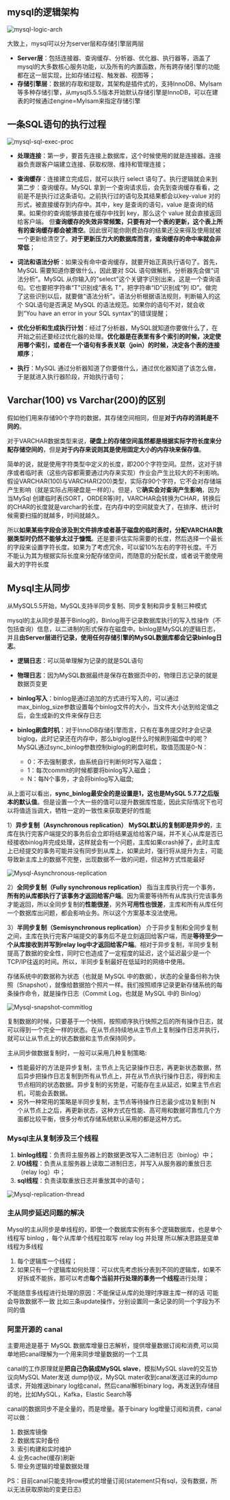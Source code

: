 ## **mysql的逻辑架构**

![mysql-logic-arch](https://github.com/xiaoyuge/Tech-Notes/blob/main/%E5%A4%A7%E6%95%B0%E6%8D%AE/resources/mysql-logic-arch.png)

大致上，mysql可以分为server层和存储引擎层两层

- **Server层**：包括连接器、查询缓存、分析器、优化器、执行器等，涵盖了mysql的大多数核心服务功能，以及所有的内置函数，所有跨存储引擎的功能都在这一层实现，比如存储过程、触发器、视图等；
- **存储引擎层**：数据的存取和提取，其架构是插件式的，支持InnoDB、MyIsam等多种存储引擎，从mysql5.5.5版本开始默认存储引擎是InnoDB，可以在建表的时候通过engine=MyIsam来指定存储引擎

## **一条SQL语句的执行过程**

![mysql-sql-exec-proc](https://github.com/xiaoyuge/Tech-Notes/blob/main/%E5%A4%A7%E6%95%B0%E6%8D%AE/resources/mysql-sql-exec-proc.png)

- **处理连接**：第一步，要首先连接上数据库，这个时候使用的就是连接器。连接器负责跟客户端建立连接、获取权限、维持和管理连接；

- **查询缓存**：连接建立完成后，就可以执行 select 语句了。执行逻辑就会来到第二步：查询缓存。MySQL 拿到一个查询请求后，会先到查询缓存看看，之前是不是执行过这条语句。之前执行过的语句及其结果都会以key-value 对的形式，被直接缓存到内存中。其中，key 是查询的语句，value 是查询的结果。如果你的查询能够直接在缓存中找到 key，那么这个 value 就会直接返回给客户端。 但**查询缓存的失效非常频繁，只要有对一个表的更新，这个表上所有的查询缓存都会被清空**。因此很可能你刚费劲存的结果还没来得及使用就被一个更新给清空了。**对于更新压力大的数据库而言，查询缓存的命中率就会非常低**；

- **词法和语法分析**：如果没有命中查询缓存，就要开始正真执行语句了。首先，MySQL 需要知道你要做什么，因此要对 SQL 语句做解析。分析器先会做“词法分析”。MySQL 从你输入的"select"这个关键字识别出来，这是一个查询语句。它也要把字符串“T”识别成“表名 T”，把字符串“ID”识别成“列 ID”。做完了这些识别以后，就要做“语法分析”。语法分析根据语法规则，判断输入的这个 SQL语句是否满足 MySQL 的语法规范。如果你的语句不对，就会收到“You have an error in your SQL syntax”的错误提醒；

- **优化分析和生成执行计划**：经过了分析器，MySQL就知道你要做什么了，在开始之前还要经过优化器的处理。**优化器是在表里有多个索引的时候，决定使用哪个索引，或者在一个语句有多表关联（join）的时候，决定各个表的连接顺序**；

- **执行**：MySQL 通过分析器知道了你要做什么，通过优化器知道了该怎么做，于是就进入执行器阶段，开始执行语句；

## **Varchar(100) vs Varchar(200)的区别**

假如他们用来存储90个字符的数据，其存储空间相同，但是**对于内存的消耗是不同的**。

对于VARCHAR数据类型来说，**硬盘上的存储空间虽然都是根据实际字符长度来分配存储空间的**，但是**对于内存来说则其是使用固定大小的内存块来保存值**。

简单的说，就是使用字符类型中定义的长度，即200个字符空间。显然，这对于排序或者临时表（这些内容都需要通过内存来实现）作业会产生比较大的不利影响。
假设VARCHAR(100)与VARCHAR(200)类型，实际存90个字符，它不会对存储端产生影响（就是实际占用硬盘是一样的）。但是，它**确实会对查询产生影响**，因为当MySql 创建临时表(SORT，ORDER等)时，VARCHAR会转换为CHAR，转换后的CHAR的长度就是varchar的长度，在内存中的空间就变大了，在排序、统计时候需要扫描的就越多，时间就越久。

所以**如果某些字段会涉及到文件排序或者基于磁盘的临时表时，分配VARCHAR数据类型时仍然不能够太过于慷慨**。还是要评估实际需要的长度，然后选择一个最长的字段来设置字符长度。如果为了考虑冗余，可以留10%左右的字符长度。千万不能认为其为根据实际长度来分配存储空间，而随意的分配长度，或者说干脆使用最大的字符长度

## **Mysql主从同步**

从MySQL5.5开始，MySQL支持半同步复制、同步复制和异步复制三种模式

mysql的主从同步是基于Binlog的，Binlog用于记录数据库执行的写入性操作（不包括查询）信息，以二进制的形式保存在磁盘中。binlog是MySQL的逻辑日志，并且**由Server层进行记录，使用任何存储引擎的MySQL数据库都会记录binlog日志**。

- **逻辑日志**：可以简单理解为记录的就是SQL语句

- **物理日志**：因为MySQL数据最终是保存在数据页中的，物理日志记录的就是数据页变更

- **binlog写入**：binlog是通过追加的方式进行写入的，可以通过max_binlog_size参数设置每个binlog文件的大小，当文件大小达到给定值之后，会生成新的文件来保存日志

- **binlog刷盘时机**：对于InnoDB存储引擎而言，只有在事务提交时才会记录biglog，此时记录还在内存中，那么biglog是什么时候刷到磁盘中的呢？MySQL通过sync_binlog参数控制biglog的刷盘时机，取值范围是0-N：
  - 0：不去强制要求，由系统自行判断何时写入磁盘；
  - 1：每次commit的时候都要将binlog写入磁盘；
  - N：每N个事务，才会将binlog写入磁盘;

从上面可以看出，**sync_binlog最安全的是设置是1，这也是MySQL 5.7.7之后版本的默认值**。但是设置一个大一些的值可以提升数据库性能，因此实际情况下也可以将值适当调大，牺牲一定的一致性来获取更好的性能

1）**异步复制（Asynchronous replication）**
**MySQL默认的复制即是异步的**，主库在执行完客户端提交的事务后会立即将结果返给给客户端，并不关心从库是否已经接收binlog并完成处理，这样就会有一个问题，主库如果crash掉了，此时主库上已经提交的事务可能并没有同步到从库上，如果此时，强行将从提升为主，可能导致新主库上的数据不完整，出现数据不一致的问题，但这种方式性能最好

![Mysql-Asynchronous-replication](https://github.com/xiaoyuge/Tech-Notes/blob/main/%E5%A4%A7%E6%95%B0%E6%8D%AE/resources/Mysql-Asynchronous-replication.jpg)

2）**全同步复制（Fully synchronous replication）**
指当主库执行完一个事务，**所有的从库都执行了该事务才返回给客户端**。因为需要等待所有从库执行完该事务才能返回，所以全同步复制的**性能很差**，另外**可用性也很差**，主库和所有从库任何一个数据库出问题，都会影响业务。所以这个方案基本没法使用。

3）**半同步复制（Semisynchronous replication）**
介于异步复制和全同步复制之间，主库在执行完客户端提交的事务后不是立刻返回给客户端，而是**等待至少一个从库接收到并写到relay log中才返回给客户端**。相对于异步复制，半同步复制提高了数据的安全性，同时它也造成了一定程度的延迟，这个延迟最少是一个TCP/IP往返的时间。所以，半同步复制最好在低延时的网络中使用。

存储系统中的数据称为状态（也就是 MySQL 中的数据），状态的全量备份称为快照（Snapshot），就像给数据拍个照片一样。我们按照顺序记录更新存储系统的每条操作命令，就是操作日志（Commit Log，也就是 MySQL 中的 Binlog）

![Mysql-snapshot-commitlog](https://github.com/xiaoyuge/Tech-Notes/blob/main/%E5%A4%A7%E6%95%B0%E6%8D%AE/resources/Mysql-snapshot-commitlog.jpg)

复制数据的时候，只要基于一个快照，按照顺序执行快照之后的所有操作日志，就可以得到一个完全一样的状态。在从节点持续地从主节点上复制操作日志并执行，就可以让从节点上的状态数据和主节点保持同步。

主从同步做数据复制时，一般可以采用几种复制策略:

- 性能最好的方法是异步复制，主节点上先记录操作日志，再更新状态数据，然后异步把操作日志复制到所有从节点上，并在从节点执行操作日志，得到和主节点相同的状态数据。异步复制的劣势是，可能存在主从延迟，如果主节点宕机，可能会丢数据。
- 另外一种常用的策略是半同步复制，主节点等待操作日志最少成功复制到 N 个从节点上之后，再更新状态，这种方式在性能、高可用和数据可靠性几个方面都比较平衡，很多分布式存储系统默认采用的都是这种方式。

### **Mysql主从复制涉及三个线程**

1. **binlog线程**：负责将主服务器上的数据更改写入二进制日志（binlog）中；
2. **I/O线程**：负责从主服务器上读取二进制日志，并写入从服务器的重放日志（relay log）中；
3. **sql线程**：负责读取重放日志并重放其中的语句；

![Mysql-replication-thread](https://github.com/xiaoyuge/Tech-Notes/blob/main/%E5%A4%A7%E6%95%B0%E6%8D%AE/resources/Mysql-replication-thread.jpg)

### **主从同步延迟问题的解决**

Mysql的主从同步是单线程的，即使一个数据库实例有多个逻辑数据库，也是单个线程写 binlog ，每个从库单个线程拉取写 relay log 并处理
所以解决思路是变单线程为多线程

1) 每个逻辑库一个线程；
2) 如果只有一个逻辑库如何处理：可以优先考虑拆分表到不同的逻辑库，如果不好拆或不能拆，那可以考虑**每个当前并行处理的事务一个线程**进行处理；

不能随意多线程进行处理的原因：不能保证从库的处理时序跟主库一样的话 可能会导致数据不一致
比如三条update操作，分别设置同一条记录的同一个字段为不同的值

### **阿里开源的 canal**

主要用途是基于 MySQL 数据库增量日志解析，提供增量数据订阅和消费,可以简单地把canal理解为一个用来同步增量数据的一个工具

canal的工作原理就是**把自己伪装成MySQL slave**，模拟MySQL slave的交互协议向MySQL Mater发送 dump协议，MySQL mater收到canal发送过来的dump请求，开始推送binary log给canal，然后canal解析binary log，再发送到存储目的地，比如MySQL，Kafka，Elastic Search等

canal的数据同步不是全量的，而是增量。基于binary log增量订阅和消费，canal可以做：

1. 数据库镜像
2. 数据库实时备份
3. 索引构建和实时维护
4. 业务cache(缓存)刷新
5. 带业务逻辑的增量数据处理

PS：目前canal只能支持row模式的增量订阅(statement只有sql，没有数据，所以无法获取原始的变更日志)
